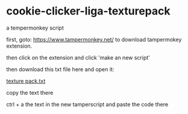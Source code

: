 # cookie-clicker-liga-texturepack
a tempermonkey script

first, goto: https://www.tampermonkey.net/ to download tampermokey extension.

then click on the extension and click 'make an new script'

then download this txt file here and open it:

[texture pack.txt](https://github.com/GamerBreadToaster/cookie-clicker-liga-texturepack/files/11178489/texture.pack.txt)

copy the text there

ctrl + a the text in the new tamperscript and paste the code there
